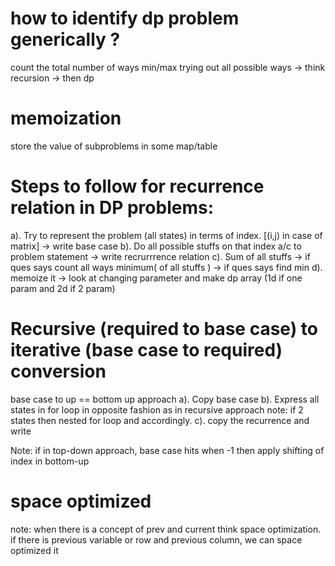 # how to identify dp problem generically ?

count the total number of ways
min/max
trying out all possible ways -> think recursion -> then dp

# memoization

store the value of subproblems in some map/table

# Steps to follow for recurrence relation in DP problems:

a). Try to represent the problem (all states) in terms of index. [(i,j) in case of matrix] -> write base case
b). Do all possible stuffs on that index a/c to problem statement -> write recrurrrence relation
c). Sum of all stuffs -> if ques says count all ways
    minimum( of all stuffs ) -> if ques says find min
d). memoize it -> look at changing parameter and make dp array (1d if one param and 2d if 2 param)

# Recursive (required to base case) to iterative (base case to required) conversion
base case to up == bottom up approach
a). Copy base case
b). Express all states in for loop in opposite fashion as in recursive approach
note: if 2 states then nested for loop and accordingly.
c). copy the recurrence and write

Note:
if in top-down approach, base case hits when -1 then apply shifting of index in bottom-up

# space optimized
note: when there is a concept of prev and current think space optimization.
if there is previous variable or row and previous column, we can space optimized it
